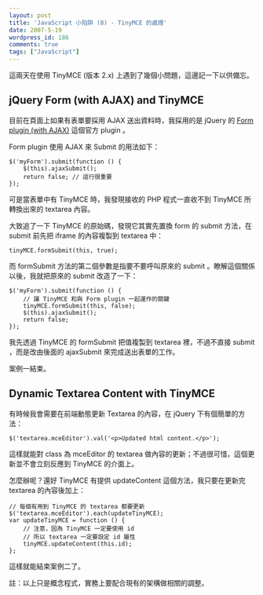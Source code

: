 ```yaml
---
layout: post
title: 'JavaScript 小陷阱 (8) - TinyMCE 的處理'
date: 2007-5-19
wordpress_id: 186
comments: true
tags: ["JavaScript"]
---
```


這兩天在使用 TinyMCE (版本 2.x) 上遇到了幾個小問題，這邊記一下以供備忘。

<!--more-->

## jQuery Form (with AJAX) and TinyMCE

目前在頁面上如果有表單要採用 AJAX 送出資料時，我採用的是 jQuery 的 [Form plugin (with AJAX)](http://www.malsup.com/jquery/form/) 這個官方 plugin 。

Form plugin 使用 AJAX 來 Submit 的用法如下：

```
$('myForm').submit(function () {
    $(this).ajaxSubmit();
    return false; // 這行很重要
});

```

可是當表單中有 TinyMCE 時，我發現接收的 PHP 程式一直收不到 TinyMCE 所轉換出來的 textarea 內容。

大致追了一下 TinyMCE 的原始碼，發現它其實先置換 form 的 submit 方法，在 submit 前先把 iframe 的內容複製到 textarea 中：

```
tinyMCE.formSubmit(this, true);

```

而 formSubmit 方法的第二個參數是指要不要呼叫原來的 submit 。瞭解這個關係以後，我就把原來的 submit 改造了一下：

```
$('myForm').submit(function () {
    // 讓 TinyMCE 和與 Form plugin 一起運作的關鍵
    tinyMCE.formSubmit(this, false);
    $(this).ajaxSubmit();
    return false;
});

```

我先透過 TinyMCE 的 formSubmit 把值複製到 textarea 裡，不過不直接 submit ，而是改由後面的 ajaxSubmit 來完成送出表單的工作。

案例一結束。

## Dynamic Textarea Content with TinyMCE

有時候我會需要在前端動態更新 Textarea 的內容，在 jQuery 下有個簡單的方法：

```
$('textarea.mceEditor').val('<p>Updated html content.</p>');

```

這樣就能對 class 為 mceEditor 的 textarea 做內容的更新；不過很可惜，這個更新並不會立刻反應到 TinyMCE 的介面上。

怎麼辦呢？還好 TinyMCE 有提供 updateContent 這個方法，我只要在更新完 textarea 的內容後加上：

```
// 每個有用到 TinyMCE 的 textarea 都要更新
$('textarea.mceEditor').each(updateTinyMCE);
var updateTinyMCE = function () {
    // 注意，因為 TinyMCE 一定要使用 id
    // 所以 textarea 一定要設定 id 屬性
    tinyMCE.updateContent(this.id);
};

```

這樣就能結束案例二了。

註：以上只是概念程式，實務上要配合現有的架構做相關的調整。
